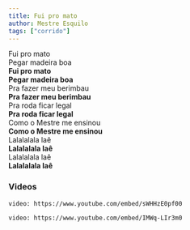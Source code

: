 ```yaml
---
title: Fui pro mato
author: Mestre Esquilo
tags: ["corrido"]
---
```


Fui pro mato  
Pegar madeira boa  
**Fui pro mato**  
**Pegar madeira boa**  
Pra fazer meu berimbau  
**Pra fazer meu berimbau**  
Pra roda ficar legal  
**Pra roda ficar legal**  
Como o Mestre me ensinou  
**Como o Mestre me ensinou**  
Lalalalala laê  
**Lalalalala laê**  
Lalalalala laê  
**Lalalalala laê**

### Videos

`video: https://www.youtube.com/embed/sWHHzE0pf00`

`video: https://www.youtube.com/embed/IMWq-LIr3m0`
